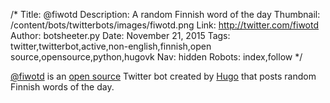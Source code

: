 /*
Title: @fiwotd
Description: A random Finnish word of the day
Thumbnail: /content/bots/twitterbots/images/fiwotd.png
Link: http://twitter.com/fiwotd
Author: botsheeter.py
Date: November 21, 2015
Tags: twitter,twitterbot,active,non-english,finnish,open source,opensource,python,hugovk
Nav: hidden
Robots: index,follow
*/

[@fiwotd](https://twitter.com/fiwotd) is an [open source](https://github.com/hugovk/wotdbot) Twitter bot created by [Hugo](https://twitter.com/hugovk) that posts random Finnish words of the day.
